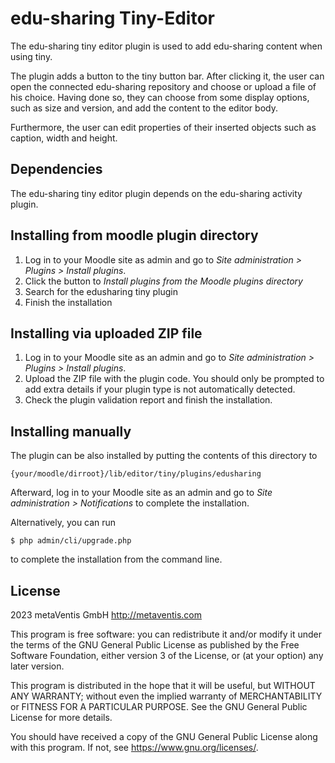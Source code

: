 # edu-sharing Tiny-Editor #

The edu-sharing tiny editor plugin is used to add edu-sharing content when using tiny.

The plugin adds a button to the tiny button bar. After clicking it, the user can open the connected
edu-sharing repository and choose or upload a file of his choice. Having done so, they can choose from some 
display options, such as size and version, and add the content to the editor body.

Furthermore, the user can edit properties of their inserted objects such as caption, width and height.

## Dependencies ##

The edu-sharing tiny editor plugin depends on the edu-sharing activity plugin.

## Installing from moodle plugin directory ##

1. Log in to your Moodle site as admin and go to _Site administration >
   Plugins > Install plugins_.
2. Click the button to _Install plugins from the Moodle plugins directory_
3. Search for the edusharing tiny plugin
4. Finish the installation

## Installing via uploaded ZIP file ##

1. Log in to your Moodle site as an admin and go to _Site administration >
   Plugins > Install plugins_.
2. Upload the ZIP file with the plugin code. You should only be prompted to add
   extra details if your plugin type is not automatically detected.
3. Check the plugin validation report and finish the installation.

## Installing manually ##

The plugin can be also installed by putting the contents of this directory to

    {your/moodle/dirroot}/lib/editor/tiny/plugins/edusharing

Afterward, log in to your Moodle site as an admin and go to _Site administration >
Notifications_ to complete the installation.

Alternatively, you can run

    $ php admin/cli/upgrade.php

to complete the installation from the command line.

## License ##

2023 metaVentis GmbH <http://metaventis.com>

This program is free software: you can redistribute it and/or modify it under
the terms of the GNU General Public License as published by the Free Software
Foundation, either version 3 of the License, or (at your option) any later
version.

This program is distributed in the hope that it will be useful, but WITHOUT ANY
WARRANTY; without even the implied warranty of MERCHANTABILITY or FITNESS FOR A
PARTICULAR PURPOSE.  See the GNU General Public License for more details.

You should have received a copy of the GNU General Public License along with
this program.  If not, see <https://www.gnu.org/licenses/>.
